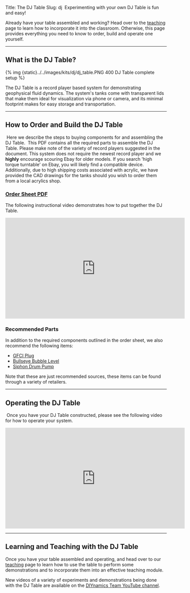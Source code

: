 Title: The DJ Table
Slug: dj
​
Experimenting with your own DJ Table is fun and easy!

Already have your table assembled and working? Head over to the [teaching](/pages/teaching.html) page to learn how to incorporate it into the classroom. Otherwise, this page provides everything you need to know to order, build and operate one yourself.

---

## What is the DJ Table?

{% img {static}../../images/kits/dj/dj_table.PNG 400 DJ Table complete setup %}

The DJ Table is a record player based system for demonstrating geophysical fluid dynamics. The system's tanks come with transparent lids that make them ideal for visualization via phone or camera, and its minimal footprint makes for easy storage and transportation.

---

## How to Order and Build the DJ Table
​
Here we describe the steps to buying components for and assembling the DJ Table.
​
This PDF contains all the required parts to assemble the DJ Table. Please make note of the variety of record players suggested in the document. This system does not require the newest record player and we **highly** encourage scouring Ebay for older models. If you search 'high torque turntable' on Ebay, you will likely find a compatible device. Additionally, due to high shipping costs associated with acrylic, we have provided the CAD drawings for the tanks should you wish to order them from a local acrylics shop.

### [Order Sheet PDF]({static}../../pdfs/dj/DJ_Order_Sheet.pdf)
The following instructional video demonstrates how to put together the DJ Table.

<iframe width="560" height="315" src="https://www.youtube.com/embed/SoTafsJMSK4" frameborder="0" allow="accelerometer; autoplay; clipboard-write; encrypted-media; gyroscope; picture-in-picture" allowfullscreen></iframe>

### Recommended Parts

In addition to the required components outlined in the order sheet, we also recommend the following items:

- [GFCI Plug](https://www.amazon.com/dp/B000XVG72G/ref=cm_sw_em_r_mt_dp_aqZtFbF8WHY6S)
- [Bullseye Bubble Level](https://www.mcmaster.com/2147A11/)
- [Siphon Drum Pump](https://www.mcmaster.com/9894K44/)

Note that these are just recommended sources, these items can be found through a variety of retailers.

---

## Operating the DJ Table
​
Once you have your DJ Table constructed, please see the following video for how to operate your system.​

<iframe width="560" height="315" src="https://www.youtube.com/embed/FBURAX1hNV8" frameborder="0" allow="accelerometer; autoplay; clipboard-write; encrypted-media; gyroscope; picture-in-picture" allowfullscreen></iframe>

---

## Learning and Teaching with the DJ Table
Once you have your table assembled and operating, and head over to our [teaching](/pages/teaching.html) page to learn how to use the table to perform some demonstrations and to incorporate them into an effective teaching module.

New videos of a variety of experiments and demonstrations being done with the DJ Table are available on the [DIYnamics Team YouTube channel](https://www.youtube.com/channel/UCnUHxOSVY4G4OFbF8XL1qUg).